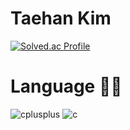 # Taehan Kim
[![Solved.ac Profile](http://mazassumnida.wtf/api/v2/generate_badge?boj=taehan0)](https://solved.ac/taehan0/)

# Language ✍🏽
![cplusplus](https://img.shields.io/badge/c++-00599C.svg?&style=for-the-badge&logo=cplusplus&logoColor=white)
![c](https://img.shields.io/badge/c-A8B9CC.svg?&style=for-the-badge&logo=c&logoColor=white)


